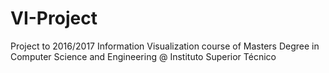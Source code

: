 # VI-Project
Project to 2016/2017 Information Visualization course of Masters Degree in Computer Science and Engineering @ Instituto Superior Técnico
